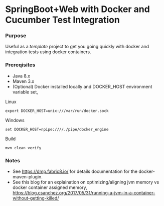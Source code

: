 # SpringBoot+Web with Docker and Cucumber Test Integration

### Purpose

Useful as a *template* project to get you going quickly with docker and integration tests using docker containers.

### Prereqisites

- Java 8.x
- Maven 3.x
- (Optional) Docker installed locally and DOCKER_HOST environment variable set,

Linux
```
export DOCKER_HOST=unix:///var/run/docker.sock
```

Windows
```
set DOCKER_HOST=npipe:////./pipe/docker_engine
```

Build

```
mvn clean verify
```


### Notes
- See https://dmp.fabric8.io/ for details documentation for the docker-maven-plugin.
- See this blog for an explaination on optimizing/aligning jvm memory vs docker container assigned memory,
https://blog.csanchez.org/2017/05/31/running-a-jvm-in-a-container-without-getting-killed/



